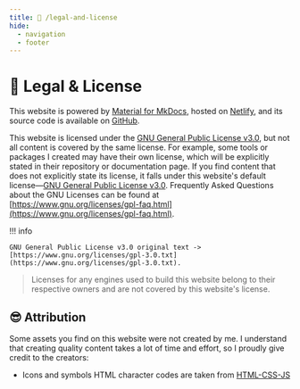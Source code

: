 ```yaml
---
title: 📖 /legal-and-license
hide:
  - navigation
  - footer
---
```


# 📖 Legal & License

This website is powered by [Material for MkDocs](https://squidfunk.github.io/mkdocs-material/), hosted on [Netlify](https://www.netlify.com/),
and its source code is available on [GitHub](https://github.com/dalikewara/dalikewara.github.io).

This website is licensed under the [GNU General Public License v3.0](https://www.gnu.org/licenses/gpl-3.0.en.html), but not all
content is covered by the same license. For example, some tools or packages I created may have their own license, which will be
explicitly stated in their repository or documentation page. If you find content that does not explicitly state its license,
it falls under this website's default license—[GNU General Public License v3.0](https://www.gnu.org/licenses/gpl-3.0.en.html).
Frequently Asked Questions about the GNU Licenses can be found at [https://www.gnu.org/licenses/gpl-faq.html](https://www.gnu.org/licenses/gpl-faq.html).

!!! info

    GNU General Public License v3.0 original text -> [https://www.gnu.org/licenses/gpl-3.0.txt](https://www.gnu.org/licenses/gpl-3.0.txt).

> Licenses for any engines used to build this website belong to their respective owners and are not covered by this website's license.

## 😎 Attribution

Some assets you find on this website were not created by me. I understand that creating quality content takes a lot of time and effort,
so I proudly give credit to the creators:

- Icons and symbols HTML character codes are taken from [HTML-CSS-JS](https://html-css-js.com/html/character-codes/icons/)